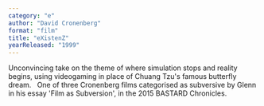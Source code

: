 ```yaml
---
category: "e"
author: "David Cronenberg"
format: "film"
title: "eXistenZ"
yearReleased: "1999"
---
```

Unconvincing take on the theme of where simulation stops and reality begins, using videogaming in place of Chuang Tzu's famous butterfly dream.
 
One of three Cronenberg films categorised as subversive by Glenn in his essay 'Film as 			Subversion', in the 2015 BASTARD Chronicles.